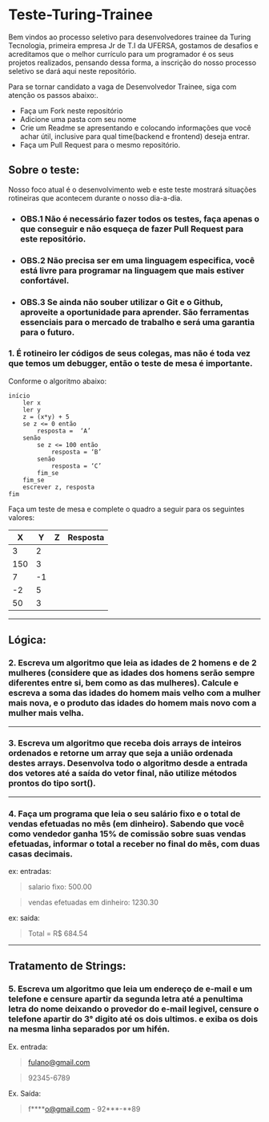 # Teste-Turing-Trainee

Bem vindos ao processo seletivo para desenvolvedores trainee da Turing Tecnologia, primeira empresa Jr de T.I da UFERSA, gostamos de desafios e acreditamos que o melhor currículo para um programador é os seus projetos realizados, pensando dessa forma, a inscrição do nosso processo seletivo se dará aqui neste repositório.

Para se tornar candidato a vaga de Desenvolvedor Trainee, siga com atenção os passos abaixo:.

- Faça um Fork neste repositório
- Adicione uma pasta com seu nome
- Crie um Readme se apresentando e colocando informações que você achar útil, inclusive para qual time(backend e frontend) deseja entrar.
- Faça um Pull Request para o mesmo repositório.

## Sobre o teste:
Nosso foco atual é o desenvolvimento web e este teste mostrará situações rotineiras que acontecem durante o nosso dia-a-dia.

- ### OBS.1 Não é necessário fazer todos os testes, faça apenas o que conseguir e não esqueça de fazer Pull Request para este repositório.

- ### OBS.2 Não precisa ser em uma linguagem especifica, você está livre para programar na linguagem que mais estiver confortável.

- ### OBS.3 Se ainda não souber utilizar o Git e o Github, aproveite a oportunidade para aprender. São ferramentas essenciais para o mercado de trabalho e será uma garantia para o futuro.

### 1. É rotineiro ler códigos de seus colegas, mas não é toda vez que temos um debugger, então o teste de mesa é importante.

Conforme o algoritmo abaixo:

```
início 
	ler x 
	ler y 
	z = (x*y) + 5 
	se z <= 0 então 
		resposta =  ‘A’
	senão 
		se z <= 100 então 
			resposta = ‘B’
		senão 
			resposta = ‘C’ 
		fim_se 
	fim_se 
	escrever z, resposta 
fim
```

Faça um teste de mesa e complete o quadro a seguir para os seguintes valores:

| X   | Y  | Z | Resposta |
|-----|----|---|----------|
| 3   | 2  |   |          |
| 150 | 3  |   |          |
| 7   | -1 |   |          |
| -2  | 5  |   |          |
| 50  | 3  |   |          |

---
## Lógica:

### 2. Escreva um algoritmo que leia as idades de 2 homens e de 2 mulheres (considere que as idades dos homens serão sempre diferentes entre si, bem como as das mulheres). Calcule e escreva a soma das idades do homem mais velho com a mulher mais nova, e o produto das idades do homem mais novo com a mulher mais velha. 

---

### 3. Escreva um algoritmo que receba dois arrays de inteiros ordenados e retorne um array que seja a união ordenada destes arrays. Desenvolva todo o algoritmo desde a entrada dos vetores até a saída do vetor final, não utilize métodos prontos do tipo sort().

---

### 4. Faça um programa que leia o seu salário fixo e o total de vendas efetuadas no mês (em dinheiro). Sabendo que você como vendedor ganha 15% de comissão sobre suas vendas efetuadas, informar o total a receber no final do mês, com duas casas decimais.

ex: entradas:
> salario fixo: 500.00

> vendas efetuadas em dinheiro: 1230.30

ex: saida:
> Total = R$ 684.54

---
## Tratamento de Strings:
### 5. Escreva um algoritmo que leia um endereço de e-mail e um telefone e censure apartir da segunda letra até a penultima letra do nome deixando o provedor do e-mail legivel, censure o telefone apartir do 3° digito até os dois ultimos. e exiba os dois na mesma linha separados por um hifén.

Ex. entrada: 
> fulano@gmail.com

> 92345-6789

Ex. Saída:
> f****o@gmail.com - 92\***-**89